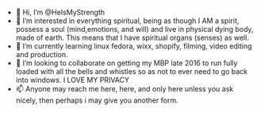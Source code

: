 - 👋 Hi, I’m @HeIsMyStrength
- 👀 I’m interested in everything spiritual, being as though I AM a spirit, possess a soul (mind,emotions, and will) and live in physical dying body, made of earth.  This means that I have spiritual organs (senses) as well.
- 🌱 I’m currently learning linux fedora, wixx, shopify, filming, video editing and production.
- 💞️ I’m looking to collaborate on getting my MBP late 2016 to run fully loaded with all the bells and whistles so as not to ever need to go back into windows.  I LOVE MY PRIVACY
- 📫 Anyone may reach me here, here, and only here unless you ask nicely, then perhaps i may give you another form.

<!---
HeIsMyStrength/HeIsMyStrength is a ✨ special ✨ repository because its `README.md` (this file) appears on your GitHub profile.
You can click the Preview link to take a look at your changes.
--->
